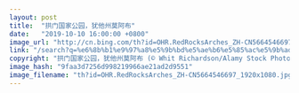 ```yaml
---
layout: post
title:  "拱门国家公园，犹他州莫阿布"
date:   "2019-10-10 16:00:00 +0800"
image_url: "http://cn.bing.com/th?id=OHR.RedRocksArches_ZH-CN5664546697_1920x1080.jpg&rf=LaDigue_1920x1080.jpg&pid=hp"
link: "/search?q=%e6%8b%b1%e9%97%a8%e5%9b%bd%e5%ae%b6%e5%85%ac%e5%9b%ad&form=hpcapt&mkt=zh-cn"
copyright: "拱门国家公园，犹他州莫阿布 (© Whit Richardson/Alamy Stock Photo)"
image_hash: "9faa3d7256d998219966ae21ad2d9551"
image_filename: "th?id=OHR.RedRocksArches_ZH-CN5664546697_1920x1080.jpg&rf=LaDigue_1920x1080.jpg&pid=hp"
---
```

